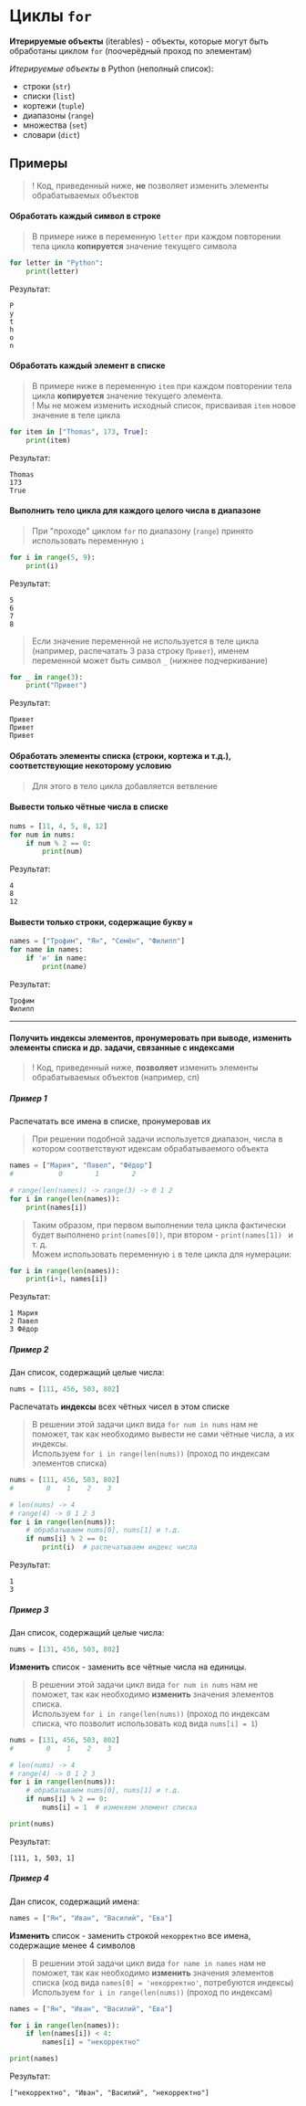 # Циклы `for`
**Итерируемые объекты** (iterables) - объекты, которые могут быть обработаны циклом `for` (поочерёдный проход по элементам)

_Итерируемые объекты_ в Python (неполный список):
* строки (`str`)
* списки (`list`)
* кортежи (`tuple`)
* диапазоны (`range`)
* множества (`set`)
* словари (`dict`)

## Примеры

> ! Код, приведенный ниже, **не** позволяет изменить элементы обрабатываемых объектов 

#### Обработать каждый символ в строке
> В примере ниже в переменную `letter` при каждом повторении тела цикла **копируется** значение текущего символа 
```python
for letter in "Python":
    print(letter)
```
Результат:
```
P
y
t
h
o
n
```

#### Обработать каждый элемент в списке
> В примере ниже в переменную `item` при каждом повторении тела цикла **копируется** значение текущего элемента.   
> ! Мы  не можем изменить исходный список, присваивая `item` новое значение в теле цикла 
```python
for item in ["Thomas", 173, True]:
    print(item)
```
Результат:
```
Thomas
173
True
```

#### Выполнить тело цикла для каждого целого числа в диапазоне
> При "проходе" циклом `for` по диапазону (`range`) принято использовать переменную `i`
```python
for i in range(5, 9):
    print(i)
```
Результат:
```
5
6
7
8
```

> Если значение переменной не используется в теле цикла (например, распечатать 3 раза строку `Привет`), именем переменной может быть символ `_` (нижнее подчеркивание)
```python
for _ in range(3):
    print("Привет")
```
Результат:
```
Привет
Привет
Привет
```

#### Обработать элементы списка (строки, кортежа и т.д.), соответствующие некоторому условию 
> Для этого в тело цикла добавляется ветвление

#### Вывести только чётные числа в списке
```python
nums = [11, 4, 5, 8, 12]
for num in nums:
    if num % 2 == 0:
        print(num)
```
Результат:
```
4
8
12
```

#### Вывести только строки, содержащие букву `и` 
```python
names = ["Трофим", "Ян", "Семён", "Филипп"]
for name in names:
    if 'и' in name:
        print(name)
```
Результат:
```
Трофим
Филипп
```
---
#### Получить **индексы** элементов, **пронумеровать** при выводе, **изменить** элементы списка и др. задачи, связанные с индексами 
> ! Код, приведенный ниже, **позволяет** изменить элементы обрабатываемых объектов (например, сп) 

##### Пример 1   
Распечатать все имена в списке, пронумеровав их
> При решении подобной задачи используется диапазон, числа в котором соответствуют идексам обрабатываемого объекта
```python
names = ["Мария", "Павел", "Фёдор"]
#           0        1        2 

# range(len(names)) -> range(3) -> 0 1 2
for i in range(len(names)):
    print(names[i])
```
> Таким образом, при первом выполнении тела цикла фактически будет выполнено `print(names[0])`, при втором - `print(names[1]) ` и т. д.  
Можем использовать переменную `i` в теле цикла для нумерации:

```python
for i in range(len(names)):
    print(i+1, names[i])
```
Результат:
```
1 Мария
2 Павел
3 Фёдор
```
##### Пример 2
Дан список, содержащий целые числа:
```python
nums = [111, 456, 503, 802]
```
Распечатать **индексы** всех чётных чисел в этом списке  
> В решении этой задачи цикл вида `for num in nums` нам не поможет, так как необходимо вывести не сами чётные числа, а их индексы.  
Используем `for i in range(len(nums))` (проход по индексам элементов списка)
```python
nums = [111, 456, 503, 802]
#        0    1    2    3 

# len(nums) -> 4
# range(4) -> 0 1 2 3
for i in range(len(nums)):
    # обрабатываем nums[0], nums[1] и т.д.
    if nums[i] % 2 == 0:
        print(i)  # распечатываем индекс числа 
```
Результат:
```
1
3
```

##### Пример 3
Дан список, содержащий целые числа:
```python
nums = [131, 456, 503, 802]
```
**Изменить** список - заменить все чётные числа на единицы.  
> В решении этой задачи цикл вида `for num in nums` нам не поможет, так как необходимо **изменить** значения элементов списка.  
Используем `for i in range(len(nums))` (проход по индексам списка, что позволит использовать код вида `nums[i] = 1`)
```python
nums = [131, 456, 503, 802]
#        0    1    2    3 

# len(nums) -> 4
# range(4) -> 0 1 2 3
for i in range(len(nums)):
    # обрабатываем nums[0], nums[1] и т.д.
    if nums[i] % 2 == 0:
        nums[i] = 1  # изменяем элемент списка  

print(nums)
```
Результат:
```
[111, 1, 503, 1]
```

##### Пример 4
Дан список, содержащий имена:
```python
names = ["Ян", "Иван", "Василий", "Ева"]
```
**Изменить** список - заменить строкой `некорректно` все имена, содержащие менее 4 символов  
> В решении этой задачи цикл вида `for name in names` нам не поможет, так как необходимо **изменить** значения элементов списка (код вида `names[0] = 'некорректно'`, потребуются индексы)  
Используем `for i in range(len(nums))` (проход по индексам)
```python
names = ["Ян", "Иван", "Василий", "Ева"]

for i in range(len(names)):
    if len(names[i]) < 4:
        names[i] = "некорректно"  

print(names)
```
Результат:
```
["некорректно", "Иван", "Василий", "некорректно"]
```
